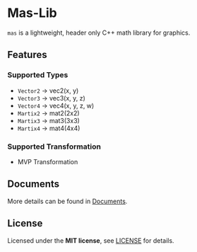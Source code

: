 # Mas-Lib
`mas` is a lightweight, header only C++ math library for graphics.

## Features
### Supported Types
- `Vector2` -> vec2(x, y)
- `Vector3` -> vec3(x, y, z)
- `Vector4` -> vec4(x, y, z, w)
- `Martix2` -> mat2(2x2)
- `Martix3` -> mat3(3x3)
- `Martix4` -> mat4(4x4)

### Supported Transformation
- MVP Transformation

## Documents
More details can be found in [Documents](doc/Documents.md).

## License
Licensed under the **MIT license**, see [LICENSE](LICENSE) for details.
